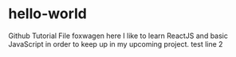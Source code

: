 # hello-world
Github Tutorial File
foxwagen here I like to learn ReactJS and basic JavaScript in order to keep up in my upcoming project.
test line 2
